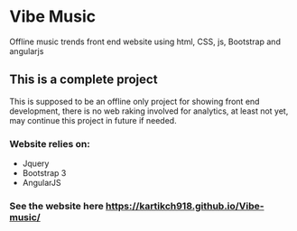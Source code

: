 # Vibe Music
Offline music trends front end website using html, CSS, js, Bootstrap and angularjs

## This is a complete project
This is supposed to be an offline only project for showing front end development,
there is no web raking involved for analytics, at least not yet, may continue
this project in future if needed.

### Website relies on:
* Jquery
* Bootstrap 3
* AngularJS

### See the website here https://kartikch918.github.io/Vibe-music/
